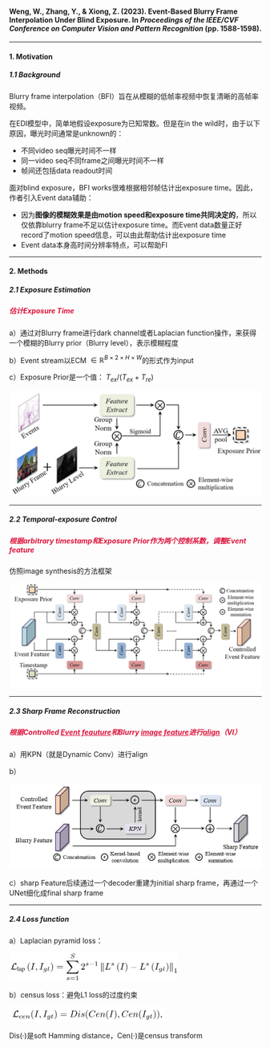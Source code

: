 #### Weng, W., Zhang, Y., & Xiong, Z. (2023). Event-Based Blurry Frame Interpolation Under Blind Exposure. In *Proceedings of the IEEE/CVF Conference on Computer Vision and Pattern Recognition* (pp. 1588-1598).



---

#### 1. Motivation

##### 1.1 Background

Blurry frame interpolation（BFI）旨在从模糊的低帧率视频中恢复清晰的高帧率视频。



在EDI模型中，简单地假设exposure为已知常数。但是在in the wild时，由于以下原因，曝光时间通常是unknown的：

- 不同video seq曝光时间不一样
- 同一video seq不同frame之间曝光时间不一样
- 帧间还包括data readout时间



面对blind exposure，BFI works很难根据相邻帧估计出exposure time。因此，作者引入Event data辅助：

- 因为**图像的模糊效果是由motion speed和exposure time共同决定的**，所以仅依靠blurry frame不足以估计exposure time。而Event data数量正好record了motion speed信息，可以由此帮助估计出exposure time
- Event data本身高时间分辨率特点，可以帮助FI



---

#### 2. Methods

##### 2.1 Exposure Estimation

##### <font color=Crimson>估计Exposure Time</font>

a）通过对Blurry frame进行dark channel或者Laplacian function操作，来获得一个模糊的Blurry prior（Blurry level），表示模糊程度

b）Event stream以ECM $\in  \mathbb{R} ^{B\times 2 \times H\times W}$的形式作为input

c）Exposure Prior是一个值： $T_{ex} / (T_{ex} + T_{re})$

<img src="2023 Event-based BFI.assets/image-20230910173916967.png" alt="image-20230910173916967" style="zoom:50%;" />



---

##### 2.2 Temporal-exposure Control

##### <font color=Crimson>根据arbitrary timestamp和Exposure Prior作为两个控制系数，调整Event feature</font>

仿照image synthesis的方法框架

<img src="2023 Event-based BFI.assets/image-20230910174204298.png" alt="image-20230910174204298" style="zoom:50%;" />



---

##### 2.3 Sharp Frame Reconstruction

##### <font color=Crimson>根据Controlled <u>Event feauture</u>和Blurry <u>image feature</u>进行<u>align</u>（VI）</font>

a）用KPN（就是Dynamic Conv）进行align

b）

<img src="2023 Event-based BFI.assets/image-20230910174410982.png" alt="image-20230910174410982" style="zoom:67%;" />

c）sharp Feature后续通过一个decoder重建为initial sharp frame，再通过一个UNet细化成final sharp frame



---

##### 2.4 Loss function

a）Laplacian pyramid loss：

<img src="2023 Event-based BFI.assets/image-20230910174816556.png" alt="image-20230910174816556" style="zoom:50%;" />

b）census loss：避免L1 loss的过度约束

<img src="2023 Event-based BFI.assets/image-20230910174847408.png" alt="image-20230910174847408" style="zoom:50%;" />

Dis(·)是soft Hamming distance，Cen(·)是census transform
